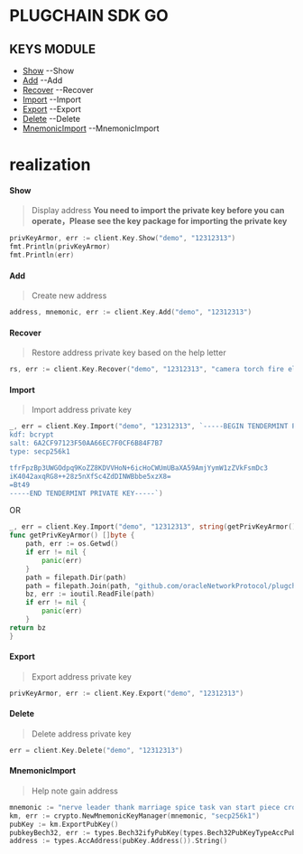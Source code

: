 # PLUGCHAIN SDK GO

## KEYS MODULE

- [Show](#show) --Show
- [Add](#add) --Add
- [Recover](#recover) --Recover
- [Import](#import) --Import
- [Export](#export) --Export
- [Delete](#delete) --Delete
- [MnemonicImport](mnemonic) --MnemonicImport


# realization

#### Show<a name="show"></a><br/>
>Display address
**You need to import the private key before you can operate，Please see the key package for importing the private key**
```go
privKeyArmor, err := client.Key.Show("demo", "12312313")
fmt.Println(privKeyArmor)
fmt.Println(err)
```

#### Add<a name="add"></a><br/>
>Create new address
```go
address, mnemonic, err := client.Key.Add("demo", "12312313")
```

#### Recover<a name="recover"></a><br/>
>Restore address private key based on the help letter
```go
rs, err := client.Key.Recover("demo", "12312313", "camera torch fire elevator position good fringe turtle result subject language board angle agent mass mean measure lend yard north window mansion absurd exit")
```

#### Import<a name="import"></a><br/>
>Import address private key
```go
_, err = client.Key.Import("demo", "12312313", `-----BEGIN TENDERMINT PRIVATE KEY-----
kdf: bcrypt
salt: 6A2CF97123F50AA66EC7F0CF6B84F7B7
type: secp256k1

tfrFpzBp3UWGOdpq9KoZZ8KDVVHoN+6icHoCWUmUBaXA59AmjYymW1zZVkFsmDc3
iK4042axqRG8++28z5nXfSc4ZdDINWBbbe5xzX8=
=Bt49
-----END TENDERMINT PRIVATE KEY-----`)
```
OR
```go
_, err = client.Key.Import("demo", "12312313", string(getPrivKeyArmor()))
func getPrivKeyArmor() []byte {
    path, err := os.Getwd()
    if err != nil {
        panic(err)
    }
    path = filepath.Dir(path)
    path = filepath.Join(path, "github.com/oracleNetworkProtocol/plugchain-sdk-go/test/priv.info")
	bz, err := ioutil.ReadFile(path)
    if err != nil {
        panic(err)
    }
return bz
}
```

#### Export<a name="export"></a><br/>
>Export address private key
```go
privKeyArmor, err := client.Key.Export("demo", "12312313")
```

#### Delete<a name="delete"></a><br/>
>Delete address private key
```go
err = client.Key.Delete("demo", "12312313")
```

#### MnemonicImport<a name="mnemonic"></a><br/>
>Help note gain address
```go
mnemonic := "nerve leader thank marriage spice task van start piece crowd run hospital control outside cousin romance left choice poet wagon rude climb leisure spring"
km, err := crypto.NewMnemonicKeyManager(mnemonic, "secp256k1")
pubKey := km.ExportPubKey()
pubkeyBech32, err := types.Bech32ifyPubKey(types.Bech32PubKeyTypeAccPub, pubKey)
address := types.AccAddress(pubKey.Address()).String()
```